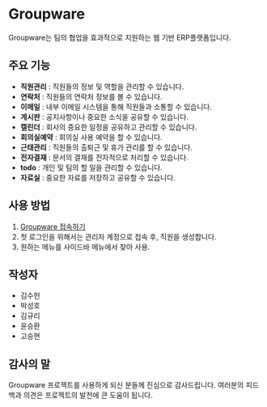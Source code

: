 # Groupware

Groupware는 팀의 협업을 효과적으로 지원하는 웹 기반 ERP플랫폼입니다.

## 주요 기능

- **직원관리** : 직원들의 정보 및 역할을 관리할 수 있습니다.
- **연락처** : 직원들의 연락처 정보를 볼 수 있습니다.
- **이메일** : 내부 이메일 시스템을 통해 직원들과 소통할 수 있습니다.
- **게시판** : 공지사항이나 중요한 소식을 공유할 수 있습니다.
- **캘린더** : 회사의 중요한 일정을 공유하고 관리할 수 있습니다.
- **회의실예약** : 회의실 사용 예약을 할 수 있습니다.
- **근태관리** : 직원들의 출퇴근 및 휴가 관리를 할 수 있습니다.
- **전자결재** : 문서의 결재를 전자적으로 처리할 수 있습니다.
- **todo** : 개인 및 팀의 할 일을 관리할 수 있습니다.
- **자료실** : 중요한 자료를 저장하고 공유할 수 있습니다.

## 사용 방법

1. [Groupware 접속하기](http://144.24.92.25:8080)
2. 첫 로그인을 위해서는 관리자 계정으로 접속 후, 직원을 생성합니다.
3. 원하는 메뉴를 사이드바 메뉴에서 찾아 사용.

## 작성자

- 김수헌
- 박성호
- 김규리
- 윤승환
- 고승현

## 감사의 말

Groupware 프로젝트를 사용하게 되신 분들께 진심으로 감사드립니다. 여러분의 피드백과 의견은 프로젝트의 발전에 큰 도움이 됩니다.

